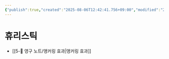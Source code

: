 ```yaml
---
{"publish":true,"created":"2025-08-06T12:42:41.756+09:00","modified":"2025-08-06T12:42:46.037+09:00","cssclasses":""}
---
```


# 휴리스틱
- [[5-💎 영구 노트/앵커링 효과\|앵커링 효과]]
